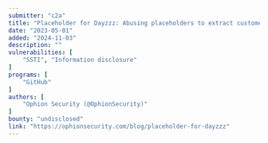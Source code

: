 ```yaml
---
submitter: "c2a"
title: "Placeholder for Dayzzz: Abusing placeholders to extract customer informations"
date: "2023-05-01"
added: "2024-11-03"
description: ""
vulnerabilities: [
    "SSTI", "Information disclosure"
]
programs: [
    "GitHub"
]
authors: [
    "Ophion Security (@OphionSecurity)"
]
bounty: "undisclosed"
link: "https://ophionsecurity.com/blog/placeholder-for-dayzzz"
---
```




